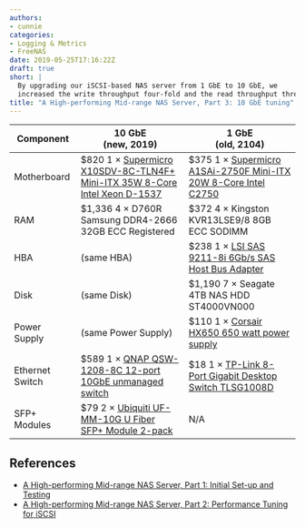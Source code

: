 ```yaml
---
authors:
- cunnie
categories:
- Logging & Metrics
- FreeNAS
date: 2019-05-25T17:16:22Z
draft: true
short: |
  By upgrading our iSCSI-based NAS server from 1 GbE to 10 GbE, we
  increased the write throughput four-fold and the read throughput three-fold
title: "A High-performing Mid-range NAS Server, Part 3: 10 GbE tuning"
---
```


| Component  | 10 GbE<br />(new, 2019) | 1 GbE<br />(old, 2104) |
|---|---|---|
| Motherboard | $820 1 × [Supermicro X10SDV-8C-TLN4F+ Mini-ITX 35W 8-Core Intel Xeon D-1537](https://www.supermicro.com/products/motherboard/Xeon/D/X10SDV-8C-TLN4F_.cfm) | $375 1 × [Supermicro A1SAi-2750F Mini-ITX 20W 8-Core Intel C2750](https://www.supermicro.com/products/motherboard/Atom/X10/A1SAi-2750F.cfm) |
| RAM | $1,336 4 × D760R Samsung DDR4-2666 32GB ECC Registered | $372 4 × Kingston KVR13LSE9/8 8GB ECC SODIMM |
| HBA | (same HBA) | $238 1 × [LSI SAS 9211-8i 6Gb/s SAS Host Bus Adapter](https://docs.broadcom.com/docs/12352062) |
| Disk | (same Disk) | $1,190 7 × Seagate 4TB NAS HDD ST4000VN000 |
| Power Supply | (same Power Supply) | $110 1 × [Corsair HX650 650 watt power supply](https://www.corsair.com/us/en/Categories/Products/Power-Supply-Units/hx-series-config/p/CP-9020030-NA) |
| Ethernet Switch | $589 1 × [QNAP QSW-1208-8C 12-port 10GbE unmanaged switch](https://www.qnap.com/en-us/product/qsw-1208-8c) | $18 1 × [TP-Link 8-Port Gigabit Desktop Switch TLSG1008D](https://www.tp-link.com/us/home-networking/8-port-switch/tl-sg1008d/) |
| SFP+ Modules | $79 2 × [Ubiquiti UF-MM-10G U Fiber SFP+ Module 2-pack](https://store.ui.com/collections/all/products/uf-mm-10g-20-20-pack) | N/A |

## References

- [A High-performing Mid-range NAS Server, Part 1: Initial Set-up and Testing](https://content.pivotal.io/blog/a-high-performing-mid-range-nas-server)
- [A High-performing Mid-range NAS Server, Part 2: Performance Tuning for iSCSI](https://content.pivotal.io/blog/a-high-performing-mid-range-nas-server-part-2-performance-tuning-for-iscsi)
